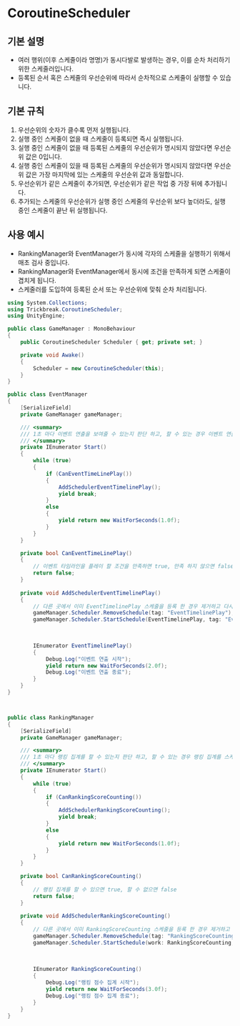 # CoroutineScheduler

## 기본 설명
- 여러 행위(이후 스케줄이라 명명)가 동시다발로 발생하는 경우, 이를 순차 처리하기 위한 스케줄러입니다.
- 등록된 순서 혹은 스케줄의 우선순위에 따라서 순차적으로 스케줄이 실행할 수 있습니다.

## 기본 규칙
1. 우선순위의 숫자가 클수록 먼저 실행됩니다.
2. 실행 중인 스케줄이 없을 때 스케줄이 등록되면 즉시 실행됩니다.
3. 실행 중인 스케줄이 없을 때 등록된 스케줄의 우선순위가 명시되지 않았다면 우선순위 값은 0입니다.
4. 실행 중인 스케줄이 있을 때 등록된 스케줄의 우선순위가 명시되지 않았다면 우선순위 값은 가장 마지막에 있는 스케줄의 우선순위 값과 동일합니다.
5. 우선순위가 같은 스케줄이 추가되면, 우선순위가 같은 작업 중 가장 뒤에 추가됩니다.
6. 추가되는 스케줄의 우선순위가 실행 중인 스케줄의 우선순위 보다 높더라도, 실행 중인 스케줄이 끝난 뒤 실행됩니다.

## 사용 예시
- RankingManager와 EventManager가 동시에 각자의 스케줄을 실행하기 위해서 매초 검사 중입니다.
- RankingManager와 EventManager에서 동시에 조건을 만족하게 되면 스케줄이 겹치게 됩니다.
- 스케줄러를 도입하여 등록된 순서 또는 우선순위에 맞춰 순차 처리됩니다.
```csharp
using System.Collections;
using Trickbreak.CoroutineScheduler;
using UnityEngine;

public class GameManager : MonoBehaviour
{
    public CoroutineScheduler Scheduler { get; private set; }

    private void Awake()
    {
        Scheduler = new CoroutineScheduler(this);
    }
}

public class EventManager
{
    [SerializeField]
    private GameManager gameManager;

    /// <summary>
    /// 1초 마다 이벤트 연출을 보여줄 수 있는지 판단 하고, 할 수 있는 경우 이벤트 연출을 스케줄에 등록 합니다.
    /// </summary>
    private IEnumerator Start()
    {
        while (true)
        {
            if (CanEventTimeLinePlay())
            {
                AddSchedulerEventTimelinePlay();
                yield break;
            }
            else
            {
                yield return new WaitForSeconds(1.0f);
            }
        }
    }

    private bool CanEventTimeLinePlay()
    {
        // 이벤트 타임라인을 플레이 할 조건을 만족하면 true, 만족 하지 않으면 false
        return false;
    }
    
    private void AddSchedulerEventTimelinePlay()
    {
        // 다른 곳에서 이미 EventTimelinePlay 스케줄을 등록 한 경우 제거하고 다시 등록 합니다.
        gameManager.Scheduler.RemoveSchedule(tag: "EventTimelinePlay");
        gameManager.Scheduler.StartSchedule(EventTimelinePlay, tag: "EventTimelinePlay");

        
        
        IEnumerator EventTimelinePlay()
        {
            Debug.Log("이벤트 연출 시작");
            yield return new WaitForSeconds(2.0f);
            Debug.Log("이벤트 연출 종료");
        }
    }
}



public class RankingManager
{
    [SerializeField]
    private GameManager gameManager;

    /// <summary>
    /// 1초 마다 랭킹 집계를 할 수 있는지 판단 하고, 할 수 있는 경우 랭킹 집계를 스케줄에 등록 합니다.
    /// </summary>
    private IEnumerator Start()
    {
        while (true)
        {
            if (CanRankingScoreCounting())
            {
                AddSchedulerRankingScoreCounting();
                yield break;
            }
            else
            {
                yield return new WaitForSeconds(1.0f);
            }
        }
    }

    private bool CanRankingScoreCounting()
    {
        // 랭킹 집계를 할 수 있으면 true, 할 수 없으면 false
        return false;
    }
    
    private void AddSchedulerRankingScoreCounting()
    {
        // 다른 곳에서 이미 RankingScoreCounting 스케줄을 등록 한 경우 제거하고 다시 등록 합니다.
        gameManager.Scheduler.RemoveSchedule(tag: "RankingScoreCounting");
        gameManager.Scheduler.StartSchedule(work: RankingScoreCounting, tag: "RankingScoreCounting");
        
        
        
        IEnumerator RankingScoreCounting()
        {
            Debug.Log("랭킹 점수 집계 시작");
            yield return new WaitForSeconds(3.0f);
            Debug.Log("랭킹 점수 집계 종료");
        }
    }
}
```
